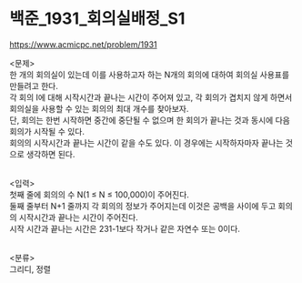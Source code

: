 # 백준_1931_회의실배정_S1

https://www.acmicpc.net/problem/1931

<문제><br/>
한 개의 회의실이 있는데 이를 사용하고자 하는 N개의 회의에 대하여 회의실 사용표를 만들려고 한다.<br/>
각 회의 I에 대해 시작시간과 끝나는 시간이 주어져 있고, 각 회의가 겹치지 않게 하면서 회의실을 사용할 수 있는 회의의 최대 개수를 찾아보자.<br/>
단, 회의는 한번 시작하면 중간에 중단될 수 없으며 한 회의가 끝나는 것과 동시에 다음 회의가 시작될 수 있다.<br/>
회의의 시작시간과 끝나는 시간이 같을 수도 있다. 이 경우에는 시작하자마자 끝나는 것으로 생각하면 된다.<br/><br/>

<입력><br/>
첫째 줄에 회의의 수 N(1 ≤ N ≤ 100,000)이 주어진다.<br/>
둘째 줄부터 N+1 줄까지 각 회의의 정보가 주어지는데 이것은 공백을 사이에 두고 회의의 시작시간과 끝나는 시간이 주어진다.<br/>
시작 시간과 끝나는 시간은 231-1보다 작거나 같은 자연수 또는 0이다.<br/><br/>

<분류><br/>
그리디, 정렬